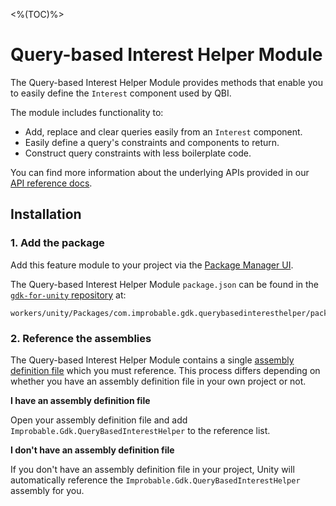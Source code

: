 <%(TOC)%>
# Query-based Interest Helper Module

The Query-based Interest Helper Module provides methods that enable you to easily define the `Interest` component used by QBI.

The module includes functionality to:

* Add, replace and clear queries easily from an `Interest` component.
* Easily define a query's constraints and components to return.
* Construct query constraints with less boilerplate code.

You can find more information about the underlying APIs provided in our [API reference docs]({{urlRoot}}/api/query-based-interest-index).

## Installation

### 1. Add the package

Add this feature module to your project via the [Package Manager UI](https://docs.unity3d.com/Packages/com.unity.package-manager-ui@2.0/manual/index.html#specifying-a-local-package-location).

The Query-based Interest Helper Module `package.json` can be found in the [`gdk-for-unity` repository](https://github.com/spatialos/gdk-for-unity) at:

```text
workers/unity/Packages/com.improbable.gdk.querybasedinteresthelper/package.json
```

### 2. Reference the assemblies

The Query-based Interest Helper Module contains a single [assembly definition file](https://docs.unity3d.com/Manual/ScriptCompilationAssemblyDefinitionFiles.html) which you must reference. This process differs depending on whether you have an assembly definition file in your own project or not.

**I have an assembly definition file**

Open your assembly definition file and add `Improbable.Gdk.QueryBasedInterestHelper` to the reference list.

**I don't have an assembly definition file**

If you don't have an assembly definition file in your project, Unity will automatically reference the `Improbable.Gdk.QueryBasedInterestHelper` assembly for you.
